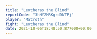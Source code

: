 ```yaml
---
title: "Leotheras the Blind"
reportCode: "3hHY2MRKgrdDkTPj"
player: "Matroth"
fight: "Leotheras the Blind"
date: 2021-10-06T18:48:50.877000+00:00
---
```

